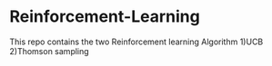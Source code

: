 # Reinforcement-Learning

This repo contains the two Reinforcement learning Algorithm
1)UCB
2)Thomson sampling
